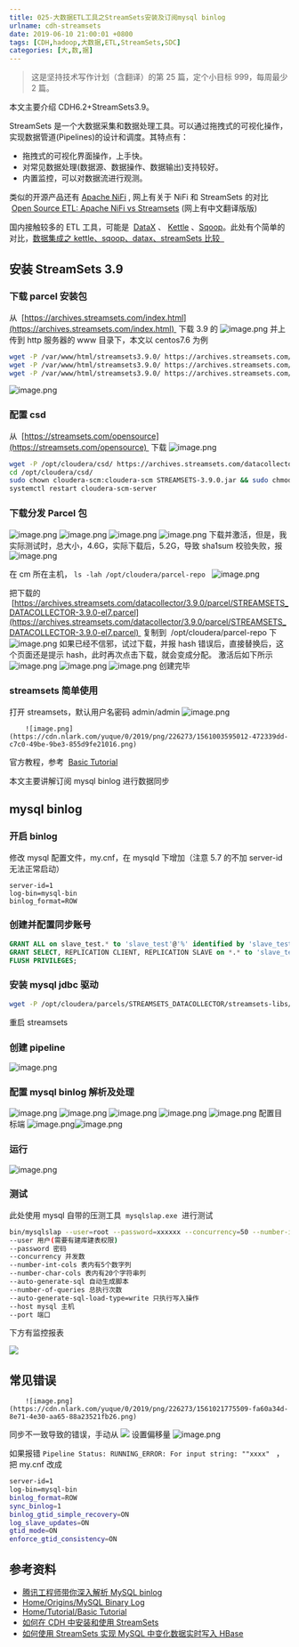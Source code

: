 ```yaml
---
title: 025-大数据ETL工具之StreamSets安装及订阅mysql binlog
urlname: cdh-streamsets
date: 2019-06-10 21:00:01 +0800
tags: [CDH,hadoop,大数据,ETL,StreamSets,SDC]
categories: [大,数,据]
---
```


> 这是坚持技术写作计划（含翻译）的第 25 篇，定个小目标 999，每周最少 2 篇。

本文主要介绍 CDH6.2+StreamSets3.9。

StreamSets 是一个大数据采集和数据处理工具。可以通过拖拽式的可视化操作，实现数据管道(Pipelines)的设计和调度。其特点有：

- 拖拽式的可视化界面操作，上手快。
- 对常见数据处理(数据源、数据操作、数据输出)支持较好。
- 内置监控，可以对数据流进行观测。

类似的开源产品还有 [Apache NiFi](http://nifi.apache.org/) , 网上有关于 NiFi 和 StreamSets 的对比  [Open Source ETL: Apache NiFi vs Streamsets](https://statsbot.co/blog/open-source-etl/) (网上有中文翻译版版)

国内接触较多的 ETL 工具，可能是  [DataX](https://github.com/alibaba/DataX) 、 [Kettle](https://kettle.pentaho.com) 、[Sqoop](http://sqoop.apache.org/)。此处有个简单的对比，[数据集成之 kettle、sqoop、datax、streamSets 比较  ](https://my.oschina.net/peakfang/blog/2056426)

## 安装 StreamSets 3.9

### 下载 parcel 安装包

从  [https://archives.streamsets.com/index.html](https://archives.streamsets.com/index.html)  下载 3.9 的
![image.png](https://cdn.nlark.com/yuque/0/2019/png/226273/1560930235577-b347118a-9af6-4e1e-b3c8-d76d7d388e95.png#align=left&display=inline&height=681&name=image.png&originHeight=681&originWidth=549&size=51810&status=done&width=549)
并上传到 http 服务器的 www 目录下，本文以 centos7.6 为例

```bash
wget -P /var/www/html/streamsets3.9.0/ https://archives.streamsets.com/datacollector/3.9.0/parcel/manifest.json
wget -P /var/www/html/streamsets3.9.0/ https://archives.streamsets.com/datacollector/3.9.0/parcel/STREAMSETS_DATACOLLECTOR-3.9.0-el7.parcel.sha
wget -P /var/www/html/streamsets3.9.0/ https://archives.streamsets.com/datacollector/3.9.0/parcel/STREAMSETS_DATACOLLECTOR-3.9.0-el7.parcel
```

![image.png](https://cdn.nlark.com/yuque/0/2019/png/226273/1560930516379-4f6922d6-76ed-44cd-b5c7-1b8579743cdf.png#align=left&display=inline&height=269&name=image.png&originHeight=269&originWidth=553&size=25017&status=done&width=553)

### 配置 csd

从  [https://streamsets.com/opensource](https://streamsets.com/opensource)  下载
![image.png](https://cdn.nlark.com/yuque/0/2019/png/226273/1560930592344-14e9b2ee-6153-4c2b-8e6e-eafa305b11ca.png#align=left&display=inline&height=628&name=image.png&originHeight=628&originWidth=520&size=49861&status=done&width=520)

```bash
wget -P /opt/cloudera/csd/ https://archives.streamsets.com/datacollector/3.9.0/csd/STREAMSETS-3.9.0.jar
cd /opt/cloudera/csd/
sudo chown cloudera-scm:cloudera-scm STREAMSETS-3.9.0.jar && sudo chmod 644 STREAMSETS-3.9.0.jar
systemctl restart cloudera-scm-server
```

### 下载分发 Parcel 包

![image.png](https://cdn.nlark.com/yuque/0/2019/png/226273/1560931069258-56f0a704-4b7a-4765-8e19-6600d46f7f6f.png#align=left&display=inline&height=158&name=image.png&originHeight=158&originWidth=770&size=15171&status=done&width=770)
![image.png](https://cdn.nlark.com/yuque/0/2019/png/226273/1560931088736-68ef0972-74b2-4043-984c-b2b1630adca0.png#align=left&display=inline&height=98&name=image.png&originHeight=98&originWidth=394&size=5113&status=done&width=394)
![image.png](https://cdn.nlark.com/yuque/0/2019/png/226273/1560931127791-d2b173ce-ed55-4b65-99a7-2cd658468dc5.png#align=left&display=inline&height=346&name=image.png&originHeight=346&originWidth=1023&size=42564&status=done&width=1023)
![image.png](https://cdn.nlark.com/yuque/0/2019/png/226273/1560931177761-a0d04a4d-a502-4b7f-a84e-fb6323c0299e.png#align=left&display=inline&height=118&name=image.png&originHeight=118&originWidth=1029&size=14553&status=done&width=1029)
下载并激活，但是，我实际测试时，总大小，4.6G，实际下载后，5.2G，导致 sha1sum 校验失败，报
![image.png](https://cdn.nlark.com/yuque/0/2019/png/226273/1560931888700-b4afecab-a671-463b-9610-701e2a58b761.png#align=left&display=inline&height=227&name=image.png&originHeight=227&originWidth=628&size=18002&status=done&width=628)

在 cm 所在主机， `ls -lah /opt/cloudera/parcel-repo`  
![image.png](https://cdn.nlark.com/yuque/0/2019/png/226273/1560932061185-d64adfe2-5884-4967-b98b-c76a999c3024.png#align=left&display=inline&height=159&name=image.png&originHeight=159&originWidth=777&size=25904&status=done&width=777)

把下载的  [https://archives.streamsets.com/datacollector/3.9.0/parcel/STREAMSETS_DATACOLLECTOR-3.9.0-el7.parcel](https://archives.streamsets.com/datacollector/3.9.0/parcel/STREAMSETS_DATACOLLECTOR-3.9.0-el7.parcel)  复制到  /opt/cloudera/parcel-repo 下
![image.png](https://cdn.nlark.com/yuque/0/2019/png/226273/1560932517429-eb7b8ece-4135-4a81-a751-8e8c0d267ef9.png#align=left&display=inline&height=105&name=image.png&originHeight=105&originWidth=1039&size=12588&status=done&width=1039)
如果已经不信邪，试过下载，并报 hash 错误后，直接替换后，这个页面还是提示 hash，此时再次点击下载，就会变成分配。
激活后如下所示
![image.png](https://cdn.nlark.com/yuque/0/2019/png/226273/1560936491543-f6e5539b-2396-4eb4-a616-ae2bafd02155.png#align=left&display=inline&height=156&name=image.png&originHeight=156&originWidth=1589&size=17337&status=done&width=1589)
![image.png](https://cdn.nlark.com/yuque/0/2019/png/226273/1560936642593-d20866d4-46d1-490e-9bff-8cf7c72587d5.png#align=left&display=inline&height=701&name=image.png&originHeight=701&originWidth=903&size=171790&status=done&width=903)
![image.png](https://cdn.nlark.com/yuque/0/2019/png/226273/1560936658975-a85eae7a-341d-4c68-8967-a670c23cb622.png#align=left&display=inline&height=378&name=image.png&originHeight=378&originWidth=1146&size=38226&status=done&width=1146)
创建完毕

### streamsets 简单使用

打开 streamsets，默认用户名密码 admin/admin
![image.png](https://cdn.nlark.com/yuque/0/2019/png/226273/1560945744410-72401676-7384-4312-8859-c7b652c1caca.png#align=left&display=inline&height=516&name=image.png&originHeight=516&originWidth=1374&size=63461&status=done&width=1374)

        ![image.png](https://cdn.nlark.com/yuque/0/2019/png/226273/1561003595012-472339dd-c7c0-49be-9be3-855d9fe21016.png)






官方教程，参考  [Basic Tutorial](https://streamsets.com/documentation/datacollector/3.9.x/help/datacollector/UserGuide/Tutorial/BasicTutorial.html)

本文主要讲解订阅 mysql binlog 进行数据同步

## mysql binlog

### 开启 binlog

修改 mysql 配置文件，my.cnf，在 mysqld 下增加（注意 5.7 的不加 server-id 无法正常启动）

```
server-id=1
log-bin=mysql-bin
binlog_format=ROW
```

### 创建并配置同步账号

```sql
GRANT ALL on slave_test.* to 'slave_test'@'%' identified by 'slave_test';
GRANT SELECT, REPLICATION CLIENT, REPLICATION SLAVE on *.* to 'slave_test'@'%';
FLUSH PRIVILEGES;
```

### 安装 mysql jdbc 驱动

```bash
wget -P /opt/cloudera/parcels/STREAMSETS_DATACOLLECTOR/streamsets-libs/streamsets-datacollector-mysql-binlog-lib/lib/ https://repo1.maven.org/maven2/mysql/mysql-connector-java/5.1.47/mysql-connector-java-5.1.47.jar
```

重启 streamsets

### 创建 pipeline

![image.png](https://cdn.nlark.com/yuque/0/2019/png/226273/1561022971274-512e79c5-11a2-4910-85e2-aabeba28edb2.png#align=left&display=inline&height=483&name=image.png&originHeight=483&originWidth=1245&size=57203&status=done&width=1245)

### 配置 mysql binlog 解析及处理

![image.png](https://cdn.nlark.com/yuque/0/2019/png/226273/1561023067141-a97a2e75-8272-472e-8d31-812be2123206.png#align=left&display=inline&height=703&name=image.png&originHeight=703&originWidth=831&size=64114&status=done&width=831)
![image.png](https://cdn.nlark.com/yuque/0/2019/png/226273/1561023232872-f63802b3-7be6-4968-9fb9-2f7c368e7c3b.png#align=left&display=inline&height=649&name=image.png&originHeight=649&originWidth=781&size=44770&status=done&width=781)
![image.png](https://cdn.nlark.com/yuque/0/2019/png/226273/1561023290961-315616ad-faed-405c-af47-f1bed5816b07.png#align=left&display=inline&height=345&name=image.png&originHeight=345&originWidth=776&size=40429&status=done&width=776)
![image.png](https://cdn.nlark.com/yuque/0/2019/png/226273/1561023323874-819a18b1-42f9-404b-9eac-17d7b7190b3c.png#align=left&display=inline&height=211&name=image.png&originHeight=211&originWidth=658&size=15146&status=done&width=658)
![image.png](https://cdn.nlark.com/yuque/0/2019/png/226273/1561023405577-345c7f5d-e682-45ba-b684-450707e4d26d.png#align=left&display=inline&height=482&name=image.png&originHeight=482&originWidth=880&size=57665&status=done&width=880)
配置目标端
![image.png](https://cdn.nlark.com/yuque/0/2019/png/226273/1561023517902-fcf0a0d8-7360-4ca9-aed4-2b2f88b07ce7.png#align=left&display=inline&height=428&name=image.png&originHeight=428&originWidth=303&size=22581&status=done&width=303)![image.png](https://cdn.nlark.com/yuque/0/2019/png/226273/1561023530221-53bf1e14-b792-40bf-9fcf-234b3c1ca097.png#align=left&display=inline&height=583&name=image.png&originHeight=583&originWidth=773&size=28852&status=done&width=773)

### 运行

![image.png](https://cdn.nlark.com/yuque/0/2019/png/226273/1561023620269-fd10f7a4-f48d-44d7-a61f-d03a5fc8dead.png#align=left&display=inline&height=458&name=image.png&originHeight=458&originWidth=1808&size=69037&status=done&width=1808)

### 测试

此处使用 mysql 自带的压测工具  `mysqlslap.exe`  进行测试

```bash
bin/mysqlslap --user=root --password=xxxxxx --concurrency=50 --number-int-cols=5 --number-char-cols=20 --auto-generate-sql --number-of-queries=100000 --auto-generate-sql-load-type=write --host=192.168.0.123 --port=3306
--user 用户(需要有建库建表权限)
--password 密码
--concurrency 并发数
--number-int-cols 表内有5个数字列
--number-char-cols 表内有20个字符串列
--auto-generate-sql 自动生成脚本
--number-of-queries 总执行次数
--auto-generate-sql-load-type=write 只执行写入操作
--host mysql 主机
--port 端口
```

下方有监控报表

![](https://cdn.nlark.com/yuque/0/2019/png/226273/1561022869352-3d191209-41df-43ef-a7a6-5b7f097f4ba0.png#align=left&display=inline&height=883&originHeight=883&originWidth=1896&status=done&width=1896)

## 常见错误

        ![image.png](https://cdn.nlark.com/yuque/0/2019/png/226273/1561021775509-fa60a34d-8e71-4e30-aa65-88a23521fb26.png)






同步不一致导致的错误，手动从
![](https://cdn.nlark.com/yuque/0/2019/png/226273/1561023290961-315616ad-faed-405c-af47-f1bed5816b07.png#align=left&display=inline&height=332&originHeight=345&originWidth=776&status=done&width=746)
设置偏移量
![image.png](https://cdn.nlark.com/yuque/0/2019/png/226273/1561022441978-aefea073-d2eb-41b6-863c-733229e35252.png#align=left&display=inline&height=709&name=image.png&originHeight=709&originWidth=900&size=124020&status=done&width=900)

如果报错 `Pipeline Status: RUNNING_ERROR: For input string: ""xxxx"`   ，把 my.cnf 改成

```bash
server-id=1
log-bin=mysql-bin
binlog_format=ROW
sync_binlog=1
binlog_gtid_simple_recovery=ON
log_slave_updates=ON
gtid_mode=ON
enforce_gtid_consistency=ON
```

## 参考资料

- [腾讯工程师带你深入解析 MySQL binlog](https://zhuanlan.zhihu.com/p/33504555)
- [Home/Origins/MySQL Binary Log](https://streamsets.com/documentation/datacollector/latest/help/datacollector/UserGuide/Origins/MySQLBinaryLog.html)
- [Home/Tutorial/Basic Tutorial](https://streamsets.com/documentation/datacollector/3.9.x/help/datacollector/UserGuide/Tutorial/BasicTutorial.html)
- [如何在 CDH 中安装和使用 StreamSets](https://mp.weixin.qq.com/s?__biz=MzI4OTY3MTUyNg==∣=2247488566&idx=1&sn=8c4350eb654453b2317de2b347b6e525&chksm=ec2ac43fdb5d4d2964e2b074d02faaeebe202c2ba3565ac00f589b696644bdbfa8f6f4d9754e&scene=21#wechat_redirect)
- [如何使用 StreamSets 实现 MySQL 中变化数据实时写入 HBase](https://cloud.tencent.com/developer/article/1158163)
